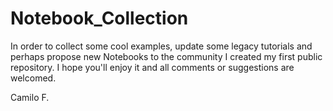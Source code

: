# Notebook_Collection

In order to collect some cool examples, update some legacy tutorials and perhaps propose new Notebooks to the community I created my first public repository. I hope you'll enjoy it and all comments or suggestions are welcomed.

Camilo F.
